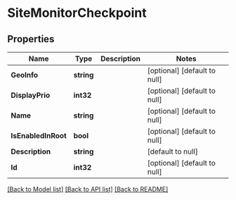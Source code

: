 # SiteMonitorCheckpoint

## Properties
Name | Type | Description | Notes
------------ | ------------- | ------------- | -------------
**GeoInfo** | **string** |  | [optional] [default to null]
**DisplayPrio** | **int32** |  | [optional] [default to null]
**Name** | **string** |  | [optional] [default to null]
**IsEnabledInRoot** | **bool** |  | [optional] [default to null]
**Description** | **string** |  | [default to null]
**Id** | **int32** |  | [optional] [default to null]

[[Back to Model list]](../README.md#documentation-for-models) [[Back to API list]](../README.md#documentation-for-api-endpoints) [[Back to README]](../README.md)


